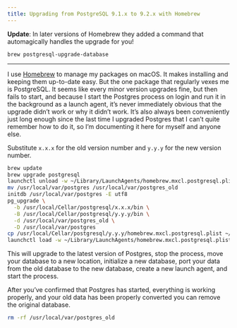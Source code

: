 ```yaml
---
title: Upgrading from PostgreSQL 9.1.x to 9.2.x with Homebrew
---
```


**Update**: In later versions of Homebrew they added a command that automagically handles the upgrade for you!

```text
brew postgresql-upgrade-database
```

---

I use [Homebrew][homebrew] to manage my packages on macOS. It makes installing and keeping them up-to-date easy. But the one package that regularly vexes me is PostgreSQL. It seems like every minor version upgrades fine, but then fails to start, and because I start the Postgres process on login and run it in the background as a launch agent, it’s never immediately obvious that the upgrade didn’t work or why it didn’t work. It’s also always been conveniently just long enough since the last time I upgraded Postgres that I can’t quite remember how to do it, so I’m documenting it here for myself and anyone else.

Substitute `x.x.x` for the old version number and `y.y.y` for the new version number.

```bash
brew update
brew upgrade postgresql
launchctl unload -w ~/Library/LaunchAgents/homebrew.mxcl.postgresql.plist
mv /usr/local/var/postgres /usr/local/var/postgres_old
initdb /usr/local/var/postgres -E utf8
pg_upgrade \
  -b /usr/local/Cellar/postgresql/x.x.x/bin \
  -B /usr/local/Cellar/postgresql/y.y.y/bin \
  -d /usr/local/var/postgres_old \
  -D /usr/local/var/postgres
cp /usr/local/Cellar/postgresql/y.y.y/homebrew.mxcl.postgresql.plist ~/Library/LaunchAgents/
launchctl load -w ~/Library/LaunchAgents/homebrew.mxcl.postgresql.plist
```

This will upgrade to the latest version of Postgres, stop the process, move your database to a new location, initialize a new database, port your data from the old database to the new database, create a new launch agent, and start the process.

After you’ve confirmed that Postgres has started, everything is working properly, and your old data has been properly converted you can remove the original database.

```bash
rm -rf /usr/local/var/postgres_old
```

[homebrew]: http://mxcl.github.com/homebrew
